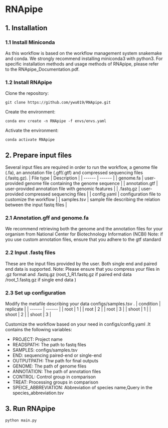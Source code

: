 
# RNApipe 
## 1. Installation
### 1.1 Install Miniconda
As this workflow is based on the workflow management system snakemake and conda.
We strongly recommend installing miniconda3 with python3.
For specific installation methods and usage methods of RNApipe, please refer to the RNApipe_Documentation.pdf.
###  1.2 Install RNApipe
Clone the repository:
```
git clone https://github.com/ywu019/RNApipe.git
```
Create the environment:
```
conda env create -n RNApipe -f envs/envs.yaml
```
Activate the environment:
```
conda activate RNApipe
```

## 2. Prepare input files
Several input files are required in order to run the workflow, a genome file (.fa), an annotation file (.gff/.gtf) and compressed sequencing files (.fastq.gz).
| File type | Description |
| ------ | ------ |
| genome.fa | user-provided genome file containing the genome sequence |
| annotation.gtf | user-provided annotation file with genomic features |
| <condition>_<replicate>_<end>.fastq.gz | user-provided compressed sequencing files |
| config.yaml | configuration file to customize the workflow |
| samples.tsv | sample file describing the relation between the input fastq files |
### 2.1  Annotation.gff and genome.fa
We recommend retrieving both the genome and the annotation files for your organism from National Center for Biotechnology Information (NCBI)
Note: if you use custom annotation files, ensure that you adhere to the gtf standard
 
### 2.2 Input .fastq files
These are the input files provided by the user. Both single end and paired end data is supported.
Note: Please ensure that you compress your files in .gz format and <condition>_<replicate>_<end>.fastq.gz (root_1_R1.fastq.gz if paired end data /root_1.fastq.gz if single end data )

### 2.3 Set up configuration
Modify the metafile describing your data configs/samples.tsv .
| condition | replicate |
| ------ | ------ |
| root | 1 |
| root | 2 |
| root | 3 |
| shoot | 1 |
| shoot | 2 |
| shoot | 3 |

Customize the workflow based on your need in configs/config.yaml .It contains the following variables:

* PROJECT: Project name
* READSPATH: The path to fastq files
* SAMPLES: configs/samples.tsv
* END: sequencing paired-end or single-end
* OUTPUTPATH: Thw path for final outputs
* GENOME: The path of genome files
* ANNOTATION: The path of annotation files
* CONTROL: Control group in comparison
* TREAT: Processing groups in comparison
* SPEICE_ABBREVIATION: Abbreviation of species name,Query in the species_abbreviation.tsv

## 3. Run RNApipe
```
python main.py
```
